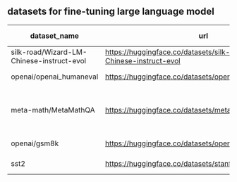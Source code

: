 ## datasets for fine-tuning large language model

| dataset_name                              | url                                                                       | description                                        | Usage scenarios | model |
|-------------------------------------------|---------------------------------------------------------------------------|----------------------------------------------------|-----------------|-------|
| silk-road/Wizard-LM-Chinese-instruct-evol | https://huggingface.co/datasets/silk-road/Wizard-LM-Chinese-instruct-evol | code                                               | fine-tuning     | llama |
| openai/openai_humaneval                   | https://huggingface.co/datasets/openai/openai_humaneval                   | Programming Examples                               | eval            | llama |
| meta-math/MetaMathQA                      | https://huggingface.co/datasets/meta-math/MetaMathQA                      | augmented from the training sets of GSM8K and MATH | fine-tuning     | llama |
| openai/gsm8k                              | https://huggingface.co/datasets/openai/gsm8k                              | primary Mathematics                                | eval            | llama |
| sst2                                      | https://huggingface.co/datasets/stanfordnlp/sst2                          | sentiment classification                           | fine-tuning     | t5    |

